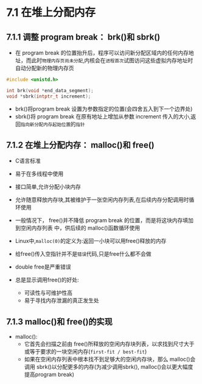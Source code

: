 # 7.1 在堆上分配内存
## 7.1.1 调整 program break： brk()和 sbrk()
- 在 program break 的位置抬升后，程序可以访问新分配区域内的任何内存地址，而此时`物理内存页尚未分配`,内核会在`进程首次`试图访问这些虚拟内存地址时自动分配新的物理内存页
```c
#include <unistd.h>

int brk(void *end_data_segment);
void *sbrk(intptr_t increment); 
```
- brk()将program break 设置为参数指定的位置(会四舍五入到下一个边界处)
- sbrk()将 program break 在原有地址上增加从参数 increment 传入的大小,返回`指向新分配内存起始位置`的`指针`

## 7.1.2 在堆上分配内存： malloc()和 free()
- C语言标准
- 易于在多线程中使用
- 接口简单,允许分配小块内存
- 允许随意释放内存块,其被维护于一张空闲内存列表,在后续内存分配调用时循环使用

- 一般情况下， free()并不降低 program break 的位置，而是将这块内存填加到空闲内存列表
中，供后续的 malloc()函数循环使用

- Linux中,`malloc(0)`的定义为:返回一小块可以用free()释放的内存
- 给free()传入空指针并不是`错误`代码,只是free什么都不会做
- double free是严重错误

- 总是显示调用free()的好处:
  - 可读性与可维护性高
  - 易于寻找内存泄漏的真正发生处

## 7.1.3 malloc()和 free()的实现
- malloc():
  - 它首先会扫描之前由 free()所释放的空闲内存块列表，以求找到尺寸大于或等于要求的一块空闲内存(`first-fit / best-fit`)
  - 如果在空闲内存列表中根本找不到足够大的空闲内存块，那么 malloc()会调用 sbrk()以分配更多的内存(为减少调用sbrk(), malloc()会以更大幅度提高program break)